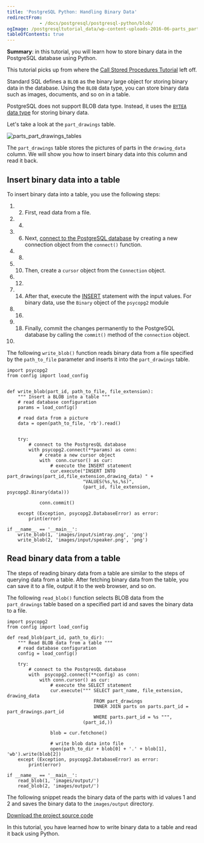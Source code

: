```yaml
---
title: 'PostgreSQL Python: Handling Binary Data'
redirectFrom: 
            - /docs/postgresql/postgresql-python/blob/
ogImage: /postgresqltutorial_data/wp-content-uploads-2016-06-parts_part_drawings_tables.png
tableOfContents: true
---
```


**Summary**: in this tutorial, you will learn how to store binary data in the PostgreSQL database using Python.

This tutorial picks up from where the [Call Stored Procedures Tutorial](https://www.postgresqltutorial.com/postgresql-python/call-stored-procedures/) left off.

Standard SQL defines a `BLOB` as the binary large object for storing binary data in the database. Using the `BLOB` data type, you can store binary data such as images, documents, and so on in a table.

PostgreSQL does not support BLOB data type. Instead, it uses the [`BYTEA` data type](/docs/postgresql/postgresql-bytea-data-type) for storing binary data.

Let's take a look at the `part_drawings` table.

![parts_part_drawings_tables](/postgresqltutorial_data/wp-content-uploads-2016-06-parts_part_drawings_tables.png)

The `part_drawings` table stores the pictures of parts in the `drawing_data` column. We will show you how to insert binary data into this column and read it back.

## Insert binary data into a table

To insert binary data into a table, you use the following steps:

1. 2. First, read data from a file.
3. 4.
5. 6. Next, [connect to the PostgreSQL database](https://www.postgresqltutorial.com/postgresql-python/connect/) by creating a new connection object from the `connect()` function.
7. 8.
9. 10. Then, create a `cursor` object from the `Connection` object.
11. 12.
13. 14. After that, execute the [INSERT](/docs/postgresql/postgresql-insert) statement with the input values. For binary data, use the `Binary` object of the `psycopg2` module
15. 16.
17. 18. Finally, commit the changes permanently to the PostgreSQL database by calling the `commit()` method of the `connection` object.
19.

The following `write_blob()` function reads binary data from a file specified by the `path_to_file` parameter and inserts it into the `part_drawings` table.

```
import psycopg2
from config import load_config


def write_blob(part_id, path_to_file, file_extension):
    """ Insert a BLOB into a table """
    # read database configuration
    params = load_config()

    # read data from a picture
    data = open(path_to_file, 'rb').read()


    try:
        # connect to the PostgresQL database
        with psycopg2.connect(**params) as conn:
            # create a new cursor object
            with  conn.cursor() as cur:
                # execute the INSERT statement
                cur.execute("INSERT INTO part_drawings(part_id,file_extension,drawing_data) " +
                            "VALUES(%s,%s,%s)",
                            (part_id, file_extension, psycopg2.Binary(data)))

            conn.commit()

    except (Exception, psycopg2.DatabaseError) as error:
        print(error)

if __name__ == '__main__':
    write_blob(1, 'images/input/simtray.png', 'png')
    write_blob(2, 'images/input/speaker.png', 'png')
```

## Read binary data from a table

The steps of reading binary data from a table are similar to the steps of querying data from a table. After fetching binary data from the table, you can save it to a file, output it to the web browser, and so on.

The following `read_blob()` function selects BLOB data from the `part_drawings` table based on a specified part id and saves the binary data to a file.

```
import psycopg2
from config import load_config

def read_blob(part_id, path_to_dir):
    """ Read BLOB data from a table """
    # read database configuration
    config = load_config()

    try:
        # connect to the PostgresQL database
        with  psycopg2.connect(**config) as conn:
            with conn.cursor() as cur:
                # execute the SELECT statement
                cur.execute(""" SELECT part_name, file_extension, drawing_data
                                FROM part_drawings
                                INNER JOIN parts on parts.part_id = part_drawings.part_id
                                WHERE parts.part_id = %s """,
                            (part_id,))

                blob = cur.fetchone()

                # write blob data into file
                open(path_to_dir + blob[0] + '.' + blob[1], 'wb').write(blob[2])
    except (Exception, psycopg2.DatabaseError) as error:
        print(error)

if __name__ == '__main__':
    read_blob(1, 'images/output/')
    read_blob(2, 'images/output/')
```

The following snippet reads the binary data of the parts with id values 1 and 2 and saves the binary data to the `images/output` directory.

[Download the project source code](https://www.postgresqltutorial.com/wp-content/uploads/2024/01/blob.zip)

In this tutorial, you have learned how to write binary data to a table and read it back using Python.
